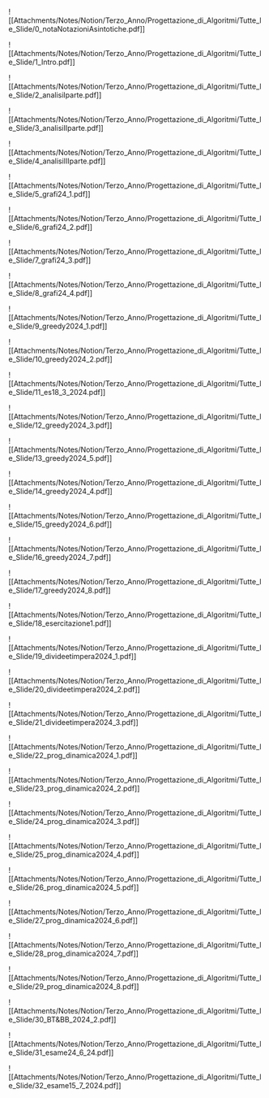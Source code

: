 ![[Attachments/Notes/Notion/Terzo_Anno/Progettazione_di_Algoritmi/Tutte_le_Slide/0_notaNotazioniAsintotiche.pdf]]

![[Attachments/Notes/Notion/Terzo_Anno/Progettazione_di_Algoritmi/Tutte_le_Slide/1_Intro.pdf]]

![[Attachments/Notes/Notion/Terzo_Anno/Progettazione_di_Algoritmi/Tutte_le_Slide/2_analisiIparte.pdf]]

![[Attachments/Notes/Notion/Terzo_Anno/Progettazione_di_Algoritmi/Tutte_le_Slide/3_analisiIIparte.pdf]]

![[Attachments/Notes/Notion/Terzo_Anno/Progettazione_di_Algoritmi/Tutte_le_Slide/4_analisiIIIparte.pdf]]

![[Attachments/Notes/Notion/Terzo_Anno/Progettazione_di_Algoritmi/Tutte_le_Slide/5_grafi24_1.pdf]]

![[Attachments/Notes/Notion/Terzo_Anno/Progettazione_di_Algoritmi/Tutte_le_Slide/6_grafi24_2.pdf]]

![[Attachments/Notes/Notion/Terzo_Anno/Progettazione_di_Algoritmi/Tutte_le_Slide/7_grafi24_3.pdf]]

![[Attachments/Notes/Notion/Terzo_Anno/Progettazione_di_Algoritmi/Tutte_le_Slide/8_grafi24_4.pdf]]

![[Attachments/Notes/Notion/Terzo_Anno/Progettazione_di_Algoritmi/Tutte_le_Slide/9_greedy2024_1.pdf]]

![[Attachments/Notes/Notion/Terzo_Anno/Progettazione_di_Algoritmi/Tutte_le_Slide/10_greedy2024_2.pdf]]

![[Attachments/Notes/Notion/Terzo_Anno/Progettazione_di_Algoritmi/Tutte_le_Slide/11_es18_3_2024.pdf]]

![[Attachments/Notes/Notion/Terzo_Anno/Progettazione_di_Algoritmi/Tutte_le_Slide/12_greedy2024_3.pdf]]

![[Attachments/Notes/Notion/Terzo_Anno/Progettazione_di_Algoritmi/Tutte_le_Slide/13_greedy2024_5.pdf]]

![[Attachments/Notes/Notion/Terzo_Anno/Progettazione_di_Algoritmi/Tutte_le_Slide/14_greedy2024_4.pdf]]

![[Attachments/Notes/Notion/Terzo_Anno/Progettazione_di_Algoritmi/Tutte_le_Slide/15_greedy2024_6.pdf]]

![[Attachments/Notes/Notion/Terzo_Anno/Progettazione_di_Algoritmi/Tutte_le_Slide/16_greedy2024_7.pdf]]

![[Attachments/Notes/Notion/Terzo_Anno/Progettazione_di_Algoritmi/Tutte_le_Slide/17_greedy2024_8.pdf]]

![[Attachments/Notes/Notion/Terzo_Anno/Progettazione_di_Algoritmi/Tutte_le_Slide/18_esercitazione1.pdf]]

![[Attachments/Notes/Notion/Terzo_Anno/Progettazione_di_Algoritmi/Tutte_le_Slide/19_divideetimpera2024_1.pdf]]

![[Attachments/Notes/Notion/Terzo_Anno/Progettazione_di_Algoritmi/Tutte_le_Slide/20_divideetimpera2024_2.pdf]]

![[Attachments/Notes/Notion/Terzo_Anno/Progettazione_di_Algoritmi/Tutte_le_Slide/21_divideetimpera2024_3.pdf]]

![[Attachments/Notes/Notion/Terzo_Anno/Progettazione_di_Algoritmi/Tutte_le_Slide/22_prog_dinamica2024_1.pdf]]

![[Attachments/Notes/Notion/Terzo_Anno/Progettazione_di_Algoritmi/Tutte_le_Slide/23_prog_dinamica2024_2.pdf]]

![[Attachments/Notes/Notion/Terzo_Anno/Progettazione_di_Algoritmi/Tutte_le_Slide/24_prog_dinamica2024_3.pdf]]

![[Attachments/Notes/Notion/Terzo_Anno/Progettazione_di_Algoritmi/Tutte_le_Slide/25_prog_dinamica2024_4.pdf]]

![[Attachments/Notes/Notion/Terzo_Anno/Progettazione_di_Algoritmi/Tutte_le_Slide/26_prog_dinamica2024_5.pdf]]

![[Attachments/Notes/Notion/Terzo_Anno/Progettazione_di_Algoritmi/Tutte_le_Slide/27_prog_dinamica2024_6.pdf]]

![[Attachments/Notes/Notion/Terzo_Anno/Progettazione_di_Algoritmi/Tutte_le_Slide/28_prog_dinamica2024_7.pdf]]

![[Attachments/Notes/Notion/Terzo_Anno/Progettazione_di_Algoritmi/Tutte_le_Slide/29_prog_dinamica2024_8.pdf]]

![[Attachments/Notes/Notion/Terzo_Anno/Progettazione_di_Algoritmi/Tutte_le_Slide/30_BT&BB_2024_2.pdf]]

![[Attachments/Notes/Notion/Terzo_Anno/Progettazione_di_Algoritmi/Tutte_le_Slide/31_esame24_6_24.pdf]]

![[Attachments/Notes/Notion/Terzo_Anno/Progettazione_di_Algoritmi/Tutte_le_Slide/32_esame15_7_2024.pdf]]